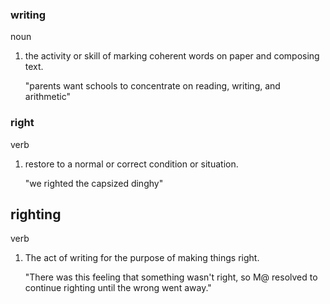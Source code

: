 ### writing
noun
1.  the activity or skill of marking coherent words on paper and composing text.

    "parents want schools to concentrate on reading, writing, and arithmetic"


### right
verb

 1. restore to a normal or correct condition or situation.
 
    "we righted the capsized dinghy"

## righting
verb

 1. The act of writing for the purpose of making things right.

    "There was this feeling that something wasn't right, so M@ resolved to continue righting until the wrong went away."
